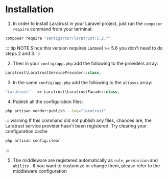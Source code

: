 # Installation

1. In order to install Laratrust in your Laravel project, just run the `composer require` command from your terminal:
```bash
composer require "santigarcor/laratrust:5.2.*"
```

::: tip NOTE
Since this version requires Laravel >= 5.6 you don't need to do steps 2 and 3.
:::

2. Then in your `config/app.php` add the following to the providers array:
```php
Laratrust\LaratrustServiceProvider::class,
```

3. In the same `config/app.php` add the following to the `aliases` array:
```php
'Laratrust'   => Laratrust\LaratrustFacade::class,
```

4. Publish all the configuration files:
```bash
php artisan vendor:publish --tag="laratrust"
```
::: warning
If this command did not publish any files, chances are, the Laratrust service provider hasn't been registered. Try clearing your configuration cache
```bash
php artisan config:clear
```
:::

5. The <docs-link to="/usage/middleware.html">middleware</docs-link> are registered automatically as `role`, `permission` and `ability` . If you want to customize or change them, please refer to the <docs-link to="/usage/middleware.html#configuration">middleware configuration</docs-link>


